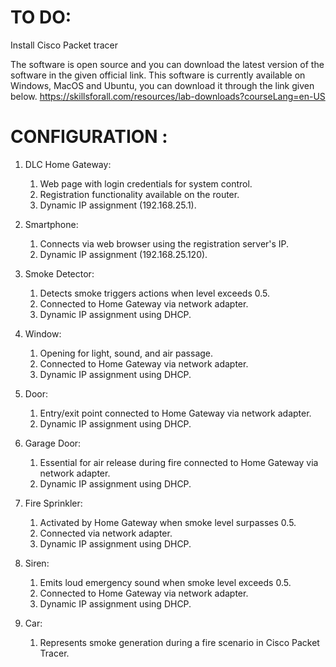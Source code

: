 # TO DO:

Install Cisco Packet tracer
      
The software is open source and you can download the latest version of the software in the given official link.
This software is currently available on Windows, MacOS and Ubuntu, you can download it through the link given below.
https://skillsforall.com/resources/lab-downloads?courseLang=en-US

# CONFIGURATION :

1. DLC Home Gateway:
      1.	Web page with login credentials for system control.
      2.	Registration functionality available on the router.
      3.	Dynamic IP assignment (192.168.25.1).

2. Smartphone:
      1.	Connects via web browser using the registration server's IP.
      2.	Dynamic IP assignment (192.168.25.120).

3. Smoke Detector:
      1.	Detects smoke triggers actions when level exceeds 0.5.
      2.	Connected to Home Gateway via network adapter.
      3.	Dynamic IP assignment using DHCP.

4. Window:
      1.	Opening for light, sound, and air passage.
      2.	Connected to Home Gateway via  network adapter.
      3.	Dynamic IP assignment using DHCP.

5. Door:
      1.	Entry/exit point connected to Home Gateway via network adapter.
      2.	Dynamic IP assignment using DHCP.

6. Garage Door:
      1.	Essential for air release during fire connected to Home Gateway via network adapter.
      2.	Dynamic IP assignment using DHCP.

7. Fire Sprinkler:
      1.	Activated by Home Gateway when smoke level surpasses 0.5.
      2.	Connected via network adapter.
      3.	Dynamic IP assignment using DHCP.

8. Siren:
      1.	Emits loud emergency sound when smoke level exceeds 0.5.
      2.	Connected to Home Gateway via network adapter.
      3.	Dynamic IP assignment using DHCP.

9. Car:
      1.	Represents smoke generation during a fire scenario in Cisco Packet Tracer.
